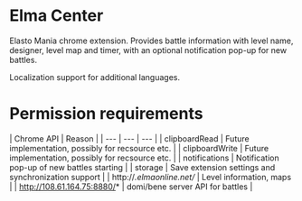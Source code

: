 # Elma Center
Elasto Mania chrome extension. Provides battle information with level name, designer, level map and timer, with an optional notification pop-up for new battles.

Localization support for additional languages.

# Permission requirements
| Chrome API | Reason |
| --- | --- | --- |
| clipboardRead | Future implementation, possibly for recsource etc. |
| clipboardWrite | Future implementation, possibly for recsource etc. |
| notifications | Notification pop-up of new battles starting |
| storage | Save extension settings and synchronization support |
| http://*.elmaonline.net/* | Level information, maps |
| http://108.61.164.75:8880/* | domi/bene server API for battles |
